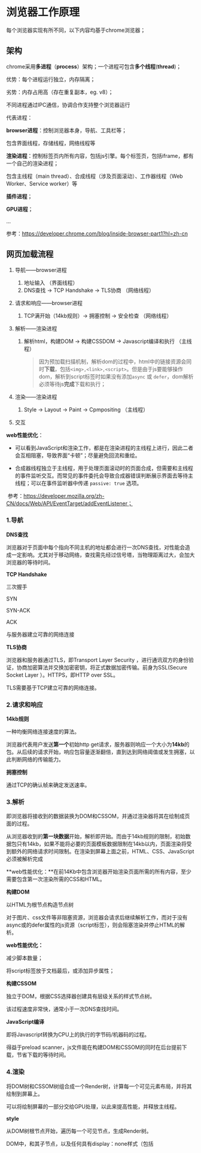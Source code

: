 # 浏览器工作原理

每个浏览器实现有所不同，以下内容均基于chrome浏览器；

## 架构

chrome采用**多进程**（**process**）架构；一个进程可包含**多个线程**(**thread**)；

优势：每个进程运行独立，内存隔离；

劣势：内存占用高（存在重复副本，eg. v8）；

不同进程通过IPC通信，协调合作支持整个浏览器运行

代表进程：

**browser进程**：控制浏览器本身，导航、工具栏等；

包含界面线程，存储线程，网络线程等

**渲染进程**：控制标签页内所有内容，包括js引擎。每个标签页，包括iframe，都有一个自己的渲染进程；

包含主线程（main thread）、合成线程（涉及页面滚动）、工作器线程（Web Worker、Service worker）等

**插件进程**；

**GPU进程**；

...

参考：https://developer.chrome.com/blog/inside-browser-part1?hl=zh-cn



## 网页加载流程

1. 导航——browser进程

   1. 地址输入  （界面线程）
   2. DNS查找 -> TCP Handshake -> TLS协商  （网络线程）

2. 请求和响应——browser进程
   1. TCP满开始（14kb规则）-> 拥塞控制 -> 安全检查 （网络线程）

3. 解析——渲染进程
   1. 解析html，构建DOM -> 构建CSSDOM -> Javascript编译和执行 （主线程）

      > 因为预加载扫描机制，解析dom的过程中，html中的链接资源会同时**下载**，包括`<img>,<link>,<script>`。但是由于js要能够操作dom，解析到script标签时如果没有添加`async` 或 `defer`，dom解析必须等待js**完成**下载和执行；

4. 渲染——渲染进程
   1. Style -> Layout -> Paint -> Cpmpositing （主线程）

5. 交互



**web性能优化**：

- 可以看到JavaScript和渲染工作，都是在渲染进程的主线程上进行，因此二者会互相阻塞，导致界面“卡顿”；尽量避免回流和重绘。

- 合成器线程独立于主线程，用于处理页面滚动时的页面合成，但需要和主线程的事件监听交互。而常见的事件委托会导致合成器错误判断展示界面去等待主线程；可以在事件监听器中传递 `passive: true` 选项。

​	参考：https://developer.mozilla.org/zh-CN/docs/Web/API/EventTarget/addEventListener；



### 1.导航

**DNS查找**

浏览器对于页面中每个指向不同主机的地址都会进行一次DNS查找，对性能会造成一定影响。尤其对于移动网络，查找需先经过信号塔，当物理距离过大，会加大浏览器的等待时间。

**TCP Handshake**

三次握手

SYN

SYN-ACK

ACK

与服务器建立可靠的网络连接

**TLS协商**

浏览器和服务器通过TLS，即Transport Layer Security ，进行通讯双方的身份验证，协商加密算法并交换加密密钥，将正式数据加密传输。前身为SSL(Secure Socket Layer ）。HTTPS，即HTTP over SSL。

TLS需要基于TCP建立可靠的网络连接。



### 2.请求和响应

**14kb规则**

一种均衡网络连接速度的算法。

浏览器代表用户发送**第一个**初始http get请求，服务器则响应一个大小为**14kb**的包。从后续的请求开始，响应包容量逐渐翻倍，直到达到网络阈值或发生拥塞，以此判断网络的传输能力。

**拥塞控制**

通过TCP的确认帧来确定发送速率。



### 3.解析

即浏览器将接收到的数据装换为DOM和CSSOM，并通过渲染器将其在绘制成页面的过程。

从浏览器收到的**第一块数据**开始，解析即开始。而由于14kb规则的限制，初始数据包只有14kb，如果不能将必要的页面模板数据限制在14kb以内，页面渲染将受到额外的网络请求时间限制。在渲染到屏幕上面之前，HTML、CSS、JavaScript必须被解析完成

**web性能优化：**在前14Kb中包含浏览器开始渲染页面所需的所有内容，至少需要包含第一次渲染所需的CSS和HTML。

**构建DOM**

以HTML为根节点构造节点树

对于图片、css文件等非阻塞资源，浏览器会请求后继续解析工作，而对于没有async或的defer属性的js资源（script标签），则会阻塞渲染并停止HTML的解析。

**web性能优化：**

减少脚本数量；

将script标签放于文档最后，或添加异步属性；

**构建CSSOM**

独立于DOM，根据CSS选择器创建具有层级关系的样式节点树。

该过程速度非常快，通常小于一次DNS查找时间。

**JavaScript编译**

即将Javascript转换为CPU上的执行的字节码/机器码的过程。

得益于preload scanner，js文件能在构建DOM和CSSOM的同时在后台提前下载，节省下载的等待时间。



### 4.渲染

将DOM树和CSSOM树组合成一个Render树，计算每一个可见元素布局，并将其绘制到屏幕上。

可以将绘制屏幕的一部分交给GPU处理，以此来提高性能，并释放主线程。

**style**

从DOM树根节点开始，遍历每一个可见节点，生成Render树。

DOM中，<head>和其子节点，以及任何具有display：none样式（包括<script>元素）的节点都不会出现在Render树上。而具有`visibility: hidden`的节点会出现在Render树上，并会占用空间。

**layout**

从Render树的根节点开始遍历，运行布局计算每个节点的几何体，即确定所有节点的宽、高和位置。

该第一次计算过程称为布局，此后对节点大小和位置的重新计算称为回流。通常，由于图片的异步加载（未定义图片大小），一旦确定图片大小，就会引起回流。

**paint**

浏览器将计算的每个可视部分转换为屏幕上的实际像素。

为了确保动画平滑，整个过程，包括计算、回流和控制，必须让浏览器在16.67ms内完成（60帧）。

**composition**

元素被分解为多个层绘制，不同层的重叠部分便需要进行合成（composition）。分层，能在一定程度上提高重绘的速度。

web性能优化：

- 在图片加载引起的回流中，如果定义了图像大小，则只需要重新绘制对应的层。否则渲染过程将从布局过程（layout）重新开始。
- 分层以内存管理为代价，不应作为优化策略过渡使用



### 5.交互

”Time to Interactive“（TTI），指从第一个请求导致DNS查找和SSL连接，到页面可交互时所用的时间。这个时间一般在50ms内。

包括主线程在解析、编译和执行Javascript时，仍无法响应用户操作。如果Javascript过于臃肿，TTI可能会超过50ms。



参考：

谷歌开发文档：

https://developer.chrome.com/blog/inside-browser-part2?hl=zh-cn；

https://developer.chrome.com/blog/inside-browser-part3?hl=zh-cn；

https://developer.chrome.com/blog/inside-browser-part4?hl=zh-cn；

MDN: https://developer.mozilla.org/zh-CN/docs/Web/Performance/How_browsers_work
